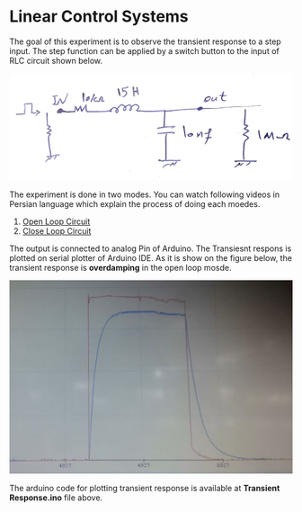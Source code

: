 # Linear Control Systems

The goal of this experiment is to observe the transient response to a step input. The step function can be applied by a switch button to the input of RLC circuit shown below. 

![RLC Circuit](https://github.com/PAminai/Linear-Control-Systems/blob/main/Figures/Circuit.jpg)

The experiment is done in two modes. You can watch following videos in Persian language which explain the process of doing each moedes.
1. [Open Loop Circuit](https://drive.google.com/file/d/1OE4JFg5xxvIaEPbVWiGb9daZHWWuhP8U/view?usp=sharing)
2. [Close Loop Circuit](https://drive.google.com/file/d/1cj2MYVkfRylpmGOx7GooLaXQM8Sw5FnG/view?usp=sharing)

The output is connected to analog Pin of Arduino. The Transiesnt respons is plotted on serial plotter of Arduino IDE. As it is show on the figure below, the transient response is **overdamping** in the open loop mosde.

![Transient Response](https://github.com/PAminai/Linear-Control-Systems/blob/main/Figures/Overdamp%20Response.JPG)

The arduino code for plotting transient response is available at **Transient Response.ino** file above.
